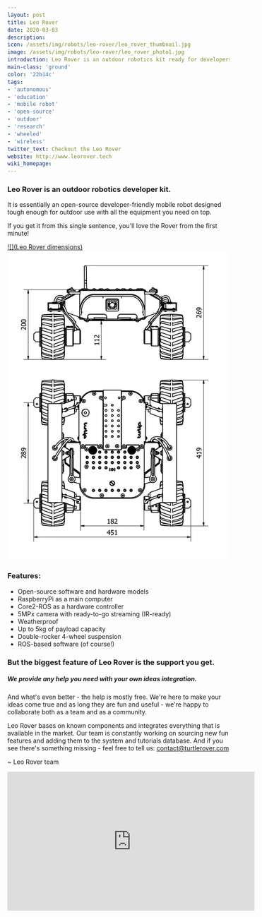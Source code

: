 ```yaml
---
layout: post
title: Leo Rover
date: 2020-03-03
description:
icon: /assets/img/robots/leo-rover/leo_rover_thumbnail.jpg
image: /assets/img/robots/leo-rover/leo_rover_photo1.jpg
introduction: Leo Rover is an outdoor robotics kit ready for developers. Leo Rover provides a sturdy mobile robot platform with remote control, video streaming, odometry and autonomy capabilities.
main-class: 'ground'
color: '22b14c'
tags:
- 'autonomous'
- 'education'
- 'mobile robot'
- 'open-source'
- 'outdoor'
- 'research'
- 'wheeled'
- 'wireless'
twitter_text: Checkout the Leo Rover
website: http://www.leorover.tech
wiki_homepage: 
---
```


### Leo Rover is an outdoor robotics developer kit. 
It is essentially an open-source developer-friendly mobile robot designed tough enough for outdoor use with all the equipment you need on top. 

If you get it from this single sentence, you'll love the Rover from the first minute!

[![](Leo Rover dimensions)]()
![](/assets/img/robots/leo-rover/leo_rover_photo2.jpg)

### Features:
- Open-source software and hardware models
- RaspberryPi as a main computer
- Core2-ROS as a hardware controller
- 5MPx camera with ready-to-go streaming (IR-ready)
- Weatherproof
- Up to 5kg of payload capacity
- Double-rocker 4-wheel suspension
- ROS-based software (of course!)

### But the biggest feature of Leo Rover is the support you get.
##### We provide any help you need with your own ideas integration. 
And what's even better - the help is mostly free. We're here to make your ideas come true and as long they are fun and useful - we're happy to collaborate both as a team and as a community.

Leo Rover bases on known components and integrates everything that is available in the market. Our team is constantly working on sourcing new fun features and adding them to the system and tutorials database. And if you see there's something missing - feel free to tell us: [contact@turtlerover.com](mailto:contact@turtlerover.com "contact@turtlerover.com")

~ Leo Rover team


<iframe width="560" height="315" src="https://www.youtube.com/embed/UI6yl4sV1xY?start=11" frameborder="0" allow="accelerometer; encrypted-media; gyroscope; picture-in-picture" allowfullscreen></iframe>
